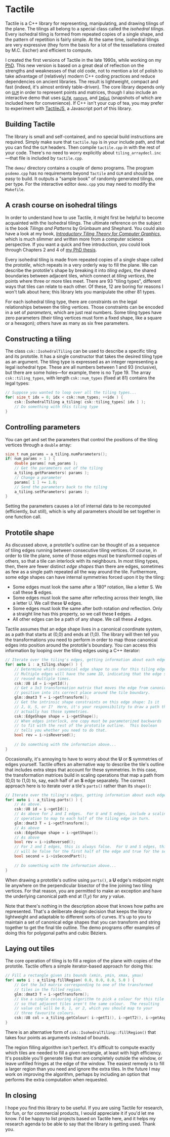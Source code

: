 # Tactile
Tactile is a C++ library for representing, manipulating, and drawing tilings of the plane.  The tilings all belong to a special class called the _isohedral tilings_. Every isohedral tiling is formed from repeated copies of a single shape, and the pattern of repetition is fairly simple. At the same time, isohedral tilings are very expressive (they form the basis for a lot of the tessellations created by M.C. Escher) and efficient to compute.

I created the first versions of Tactile in the late 1990s, while working on my [PhD][phd].  This new version is based on a great deal of reflection on the strengths and weaknesses of that old code, not to mention a lot of polish to take advantage of (relatively) modern C++ coding practices and reduce dependencies on ancient libraries.  The result is lightweight, compact and fast (indeed, it's almost entirely table-driven).  The core library depends only on [`GLM`][glm] in order to represent points and matrices, though I also include an interactive demo that uses [`GLFW`][glfw], [`nanovg`][nanovg], and [`ImGui`][imgui] (snapshots of which are included here for convenience). If C++ isn't your cup of tea, you may prefer to experiment with [TactileJS][tactilejs], a Javascript port of this library.

## Building Tactile

The library is small and self-contained, and no special build instructions are required.  Simply make sure that `tactile.hpp` is in your include path, and that you can find the `GLM` headers.  Then compile `tactile.cpp` in with the rest of your code.  There's no need to worry explicitly about `tiling_arraydecl.inc`—that file is included by `tactile.cpp`.

The `demo/` directory contains a couple of demo programs.  The program `psdemo.cpp` has no requirements beyond `Tactile` and `GLM` and should be easy to build.  It outputs a "sample book" of randomly generated tilings, one per type.  For the interactive editor `demo.cpp` you may need to modify the `Makefile`.

## A crash course on isohedral tilings

In order to understand how to use Tactile, it might first be helpful to become acquainted with the Isohedral tilings.  The ultimate reference on the subject is the book _Tilings and Patterns_ by Grünbaum and Shephard.  You could also have a look at my book, [_Introductory Tiling Theory for Computer Graphics_][mybook], which is much slimmer and written more from a computer science perspective.  If you want a quick and free introduction, you could look through Chapters 2 and 4 of [my PhD thesis][phd].

Every isohedral tiling is made from repeated copies of a single shape called the _prototile_, which repeats in a very orderly way to fill the plane. We can describe the prototile's shape by breaking it into _tiling edges_, the shared boundaries between adjacent tiles, which connect at _tiling vertices_, the points where three or more tiles meet.  There are 93 "tiling types", different ways that tiles can relate to each other. Of these, 12 are boring for reasons I won't talk about here; this library lets you manipulate the other 81 types.

For each isohedral tiling type, there are constraints on the legal relationships between the tiling vertices.  Those constraints can be encoded in a set of _parameters_, which are just real numbers.  Some tiling types have zero parameters (their tiling vertices must form a fixed shape, like a square or a hexagon); others have as many as six free parameters.

## Constructing a tiling

The class `csk::IsohedralTiling` can be used to describe a specific tiling and its prototile.  It has a single constructor that takes the desired tiling type as an argument.  The tiling type is expressed as an integer representing a legal isohedral type.  These are all numbers between 1 and 93 (inclusive), but there are some holes—for example, there is no Type 19.  The array `csk::tiling_types`, with length `csk::num_types` (fixed at 81) contains the legal types:

```C++
// Suppose you wanted to loop over all the tiling types...
for( size_t idx = 0; idx < csk::num_types; ++idx ) {
    csk::IsohedralTiling a_tiling( csk::tiling_types[ idx ] );
    // Do something with this tiling type
}
```

## Controlling parameters

You can get and set the parameters that control the positions of the tiling vertices through a `double` array:

```C++
size_t num_params = a_tiling.numParameters();
if( num_params > 1 ) {
    double params[ num_params ];
    // Get the parameters out of the tiling
    a_tiling.getParameters( params );
    // Change a parameter
    params[ 1 ] += 1.0;
    // Send the parameters back to the tiling
    a_tiling.setParameters( params );
}
```

Setting the parameters causes a lot of internal data to be recomputed (efficiently, but still), which is why all parameters should be set together in one function call.

## Prototile shape

As discussed above, a prototile's outline can be thought of as a sequence of tiling edges running between consecutive tiling vertices. Of course, in order to tile the plane, some of those edges must be transformed copies of others, so that a tile can interlock with its neighbours.  In most tiling types, then, there are fewer distinct _edge shapes_ than there are edges, sometimes as few as a single path repeated all the way around the tile. Furthermore, some edge shapes can have internal symmetries forced upon it by the tiling: 

 * Some edges must look the same after a 180° rotation, like a letter S.  We call these **S** edges.
 * Some edges must look the same after reflecting across their length, like a letter U.  We call these **U** edges.
 * Some edges must look the same after both rotation _and_ reflection. Only a straight line has this property, so we call these **I** edges.
 * All other edges can be a path of any shape.  We call these **J** edges.
 
Tactile assumes that an edge shape lives in a canonical coordinate system, as a path that starts at (0,0) and ends at (1,0). The library will then tell you the transformations you need to perform in order to map those canonical edges into position around the prototile's boundary. You can access this information by looping over the tiling edges using a C++ iterator:

```C++
// Iterate over the tiling's edges, getting information about each edge
for( auto i : a_tiling.shape() ) {
    // Determine which canonical edge shape to use for this tiling edge.
    // Multiple edges will have the same ID, indicating that the edge shape is
    // reused multiple times.
    csk::U8 id = i->getId();
    // Get a 3x3 transformation matrix that moves the edge from canonical
    // position into its correct place around the tile boundary.
    glm::dmat3 T = i->getTransform();
    // Get the intrinsic shape constraints on this edge shape: Is it
    // J, U, S, or I?  Here, it's your responsibility to draw a path that
    // actually has those symmetries.
    csk::EdgeShape shape = i->getShape();
    // When edges interlock, one copy must be parameterized backwards 
    // to fit with the rest of the prototile outline.  This boolean
    // tells you whether you need to do that.
    bool rev = i->isReversed();
    
    // Do something with the information above...
}
```

Occasionally, it's annoying to have to worry about the **U** or **S** symmetries of edges yourself.  Tactile offers an alternative way to describe the tile's outline that includes extra steps that account for these symmetries.  In this case, the transformation matrices build in scaling operations that map a path from (0,0) to (1,0) to, say, each half of an **S** edge separately.  The correct approach here is to iterate over a tile's `parts()` rather than its `shape()`:

```C++
// Iterate over the tiling's edges, getting information about each edge
for( auto i : a_tiling.parts() ) {
    // As above.
    csk::U8 id = i->getId();
    // As above for J and I edges.  For U and S edges, include a scaling
    // operation to map to each half of the tiling edge in turn.
    glm::dmat3 T = i->getTransform();
    // As above
    csk::EdgeShape shape = i->getShape();
    // As above
    bool rev = i->isReversed();
    // For J and I edges, this is always false.  For U and S edges, this
    // will be false for the first half of the edge and true for the second.
    bool second = i->isSecondPart();
    
    // Do something with the information above...
}
```

When drawing a prototile's outline using `parts()`, a **U** edge's midpoint might lie anywhere on the perpendicular bisector of the line joining two tiling vertices. For that reason, you are permitted to make an exception and have the underlying canonical path end at (1,_y_) for any _y_ value.

Note that there's nothing in the description above that knows how paths are represented. That's a deliberate design decision that keeps the library lightweight and adaptable to different sorts of curves.  It's up to you to maintain a set of canonical edge shapes that you can transform and string together to get the final tile outline. The demo programs offer examples of doing this for polygonal paths and cubic Béziers.

## Laying out tiles

The core operation of tiling is to fill a region of the plane with copies of the prototile.  Tactile offers a simple iterator-based approach for doing this:

```C++
// Fill a rectangle given its bounds (xmin, ymin, xmax, ymax)
for( auto i : a_tiling.fillRegion( 0.0, 0.0, 8.0, 5.0 ) {
    // Get the 3x3 matrix corresponding to one of the transformed
    // tiles in the filled region.
    glm::dmat3 T = i->getTransform();
    // Use a simple colouring algorithm to pick a colour for this tile
    // so that adjacent tiles aren't the same colour.  The resulting
    // value col will be 0, 1, or 2, which you should map to your
    // three favourite colours.
    csk::U8 col = a_tiling.getColour( i->getT1(), i->getT2(), i->getAspect() );
}
```

There is an alternative form of `csk::IsohedralTiling::fillRegion()` that takes four points as arguments instead of bounds.

The region filling algorithm isn't perfect.  It's difficult to compute exactly which tiles are needed to fill a given rectangle, at least with high efficiency.  It's possible you'll generate tiles that are completely outside the window, or leave unfilled fringes at the edge of the window.  The easiest remedy is to fill a larger region than you need and ignore the extra tiles.  In the future I may work on improving the algorithm, perhaps by including an option that performs the extra computation when requested.

## In closing

I hope you find this library to be useful.  If you are using Tactile for research, for fun, or for commercial products, I would appreciate it if you'd let me know.  I'd be happy to list projects based on Tactile here, and it helps my research agenda to be able to say that the library is getting used.  Thank you.

[phd]: http://www.cgl.uwaterloo.ca/csk/phd/
[glm]: https://glm.g-truc.net/
[glfw]: https://www.glfw.org/
[nanovg]: https://github.com/memononen/nanovg
[imgui]: https://github.com/ocornut/imgui
[tactilejs]: https://github.com/isohedral/tactile-js
[mybook]: https://www.morganclaypool.com/doi/abs/10.2200/S00207ED1V01Y200907CGR011]
